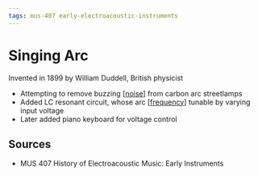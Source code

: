 ```yaml
---
tags: mus-407 early-electroacoustic-instruments
---
```


# Singing Arc

Invented in 1899 by William Duddell, British physicist

- Attempting to remove buzzing [[noise]] from carbon arc streetlamps
- Added LC resonant circuit, whose arc [[frequency]] tunable by varying input voltage
- Later added piano keyboard for voltage control

## Sources

- MUS 407 History of Electroacoustic Music: Early Instruments

[//begin]: # "Autogenerated link references for markdown compatibility"
[noise]: noise "Noise"
[frequency]: frequency "Frequency"
[//end]: # "Autogenerated link references"
